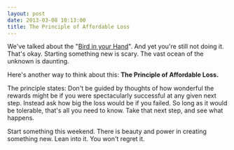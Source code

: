```yaml
---
layout: post
date: 2013-03-08 10:13:00
title: The Principle of Affordable Loss
---
```

We've talked about the "[Bird in your Hand](http://theheretic.me/2013/03/06/the-bird-in-your-hand/)". And yet you're still not doing it. That's okay. Starting something new is scary. The vast ocean of the unknown is daunting.

Here's another way to think about this: **The Principle of Affordable Loss.**

The principle states: Don't be guided by thoughts of how wonderful the rewards might be if you were spectacularly successful at any given next step. Instead ask how big the loss would be if you failed. So long as it would be tolerable, that's all you need to know. Take that next step, and see what happens.

Start something this weekend. There is beauty and power in creating something new. Lean into it. You won't regret it.
